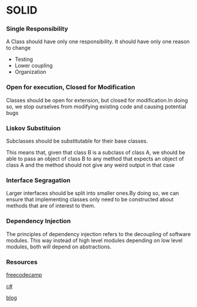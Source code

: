 # **S**O**L**I**D**

### Single Responsibility
A Class should have only one responsibility. It should have only one reason to change
* Testing
* Lower coupling
* Organization

### Open for execution, Closed for Modification
Classes should be open for extension, but closed for modification.In doing so, we stop ourselves from modifying existing code and causing potential bugs

### Liskov Substituion
Subclasses should be substitutable for their base classes.

This means that, given that class B is a subclass of class A, we should be able to pass an object of class B to any method that expects an object of class A and the method should not give any weird output in that case

### Interface Segragation
Larger interfaces should be split into smaller ones.By doing so, we can ensure that implementing classes only need to be constructed about methods that are of interest to them.

### Dependency Injection
The principles of dependency injection refers to the decoupling of software modules. This way instead of high level modules depending on low level modules, both will depend on abstractions.

### Resources
[freecodecamp](https://www.freecodecamp.org/news/solid-principles-explained-in-plain-english/)

[c#](https://www.c-sharpcorner.com/UploadFile/damubetha/solid-principles-in-C-Sharp/)

[blog](https://www.baeldung.com/solid-principles)

